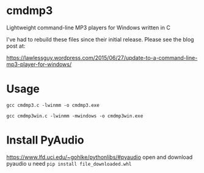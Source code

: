 # cmdmp3
Lightweight command-line MP3 players for Windows written in C 

I've had to rebuild these files since their initial release.  Please see the blog post at:

https://lawlessguy.wordpress.com/2015/06/27/update-to-a-command-line-mp3-player-for-windows/

# Usage
```
gcc cmdmp3.c -lwinmm -o cmdmp3.exe
 
gcc cmdmp3win.c -lwinmm -mwindows -o cmdmp3win.exe
```

# Install PyAudio
https://www.lfd.uci.edu/~gohlke/pythonlibs/#pyaudio open and download pyaudio u need
```pip install file_downloaded.whl```
